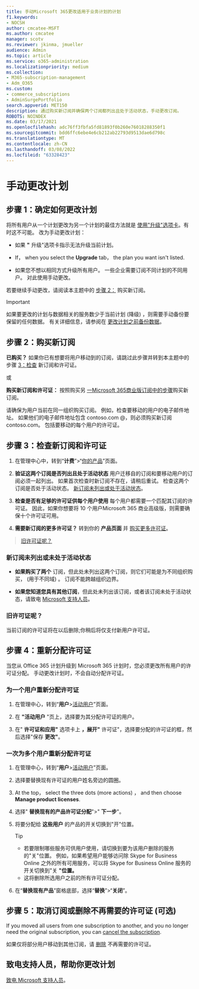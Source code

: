 ```yaml
---
title: 手动Microsoft 365更改适用于业务计划的计划
f1.keywords:
- NOCSH
author: cmcatee-MSFT
ms.author: cmcatee
manager: scotv
ms.reviewer: jkinma, jmueller
audience: Admin
ms.topic: article
ms.service: o365-administration
ms.localizationpriority: medium
ms.collection:
- M365-subscription-management
- Adm_O365
ms.custom:
- commerce_subscriptions
- AdminSurgePortfolio
search.appverid: MET150
description: 通过购买新订阅并确保两个订阅都列出且处于活动状态，手动更改订阅。
ROBOTS: NOINDEX
ms.date: 03/17/2021
ms.openlocfilehash: adc76ff3fbfa5fd81893f0b260e76018288350f1
ms.sourcegitcommit: bdd6ffc6ebe4e6cb212ab22793d9513dae6d798c
ms.translationtype: MT
ms.contentlocale: zh-CN
ms.lasthandoff: 03/08/2022
ms.locfileid: "63328423"
---
```

# <a name="change-plans-manually"></a>手动更改计划

## <a name="step-1-decide-how-to-change-plans"></a>步骤 1：确定如何更改计划

将所有用户从一个计划更改为另一个计划的最佳方法就是 [使用"升级"选项卡](upgrade-to-different-plan.md)。有时这不可能。 改为手动更改计划：

- 如果 **"** 升级"选项卡指示无法升级当前计划。

- If， when you select the **Upgrade** tab， the plan you want isn't listed.

- 如果您不想以相同方式升级所有用户。 一些企业需要订阅不同计划的不同用户。 对此使用手动更改。

若要继续手动更改，请阅读本主题中的 [步骤 2：](#step-2-buy-a-new-subscription) 购买新订阅。

> [!IMPORTANT]
> 如果要更改的计划与数据相关的服务数少于当前计划 (降级) ，则需要手动备份要保留的任何数据。 有关详细信息，请参阅在 [更改计划之前备份数据](back-up-data-before-switching-plans.md)。

## <a name="step-2-buy-a-new-subscription"></a>步骤 2：购买新订阅

**已购买？** 如果你已有想要将用户移动到的订阅，请跳过此步骤并转到本主题中的步骤 [3：检查](#step-3-check-your-new-subscription-and-licenses) 新订阅和许可证。

或

**购买新订阅和许可证：** 按照购买另 [一Microsoft 365商业版订阅中的步骤](../try-or-buy-microsoft-365.md)购买新订阅。

请确保为用户当前在同一组织购买订阅。 例如，检查要移动的用户的电子邮件地址。 如果他们的电子邮件地址包含 contoso.com \@，则必须购买新订阅 contoso.com。
包括要移动的每个用户的许可证。

## <a name="step-3-check-your-new-subscription-and-licenses"></a>步骤 3：检查新订阅和许可证

1. 在管理中心中，转到“**计费**”\>“<a href="https://go.microsoft.com/fwlink/p/?linkid=842054" target="_blank">你的产品</a>”页面。

2. **验证这两个订阅是否列出且处于活动状态** 用户迁移自的订阅和要移动用户的订阅必须一起列出。 如果首次检查时新订阅不存在，请稍后重试。 检查这两个订阅是否处于活动状态。 [新订阅未列出或处于活动状态](#the-new-subscription-isnt-listed-or-isnt-active)。

3. **检查是否有足够的许可证供每个用户使用** 每个用户都需要一个匹配其订阅的许可证。 因此，如果你想要将 10 个用户Microsoft 365 商业高级版，则需要确保十个许可证可用。

4. **需要新订阅的更多许可证？**
   转到你的 **产品页面** 并 [购买更多许可证](../licenses/buy-licenses.md)。

> [旧许可证呢？](#what-about-the-old-licenses)

### <a name="the-new-subscription-isnt-listed-or-isnt-active"></a>新订阅未列出或未处于活动状态

- **如果购买了两个** 订阅，但此处未列出这两个订阅，则它们可能是为不同组织购买， (用于不同域) 。 订阅不能跨越组织边界。

- **如果您知道您具有其他订阅**，但此处未列出该订阅，或者该订阅未处于活动状态，请致电 [Microsoft 支持人员](../../admin/get-help-support.md)。

### <a name="what-about-the-old-licenses"></a>旧许可证呢？

当前订阅的许可证将在以后删除;你稍后将仅支付新用户许可证。

## <a name="step-4-reassign-licenses"></a>步骤 4：重新分配许可证

当您从 Office 365 计划升级到 Microsoft 365 计划时，您必须更改所有用户的许可证分配。 手动更改计划时，不会自动分配许可证。

### <a name="reassign-a-license-for-one-user"></a>为一个用户重新分配许可证

1. 在管理中心，转到“**用户**\><a href="https://go.microsoft.com/fwlink/p/?linkid=834822" target="_blank">活动用户</a>”页面。

2. 在 **"活动用户** "页上，选择要为其分配许可证的用户。

3. 在" **许可证和应用"** 选项卡上 **，展开"** 许可证"，选择要分配的许可证的框，然后选择"保存 **更改"**。

### <a name="reassign-licenses-for-multiple-users-at-once"></a>一次为多个用户重新分配许可证

1. 在管理中心，转到“**用户**\><a href="https://go.microsoft.com/fwlink/p/?linkid=834822" target="_blank">活动用户</a>”页面。

2. 选择要替换现有许可证的用户姓名旁边的圆圈。

3. At the top， select the three dots (more actions) ， and then choose **Manage product licenses**.

4. 选择" **替换现有的产品许可证分配**"\>" **下一步**"。

5. 将要分配给 **这些用户** 的产品的开关切换到"开"位置。

    > [!TIP]
    > - 若要限制哪些服务可供用户使用，请切换到要为该用户删除的服务的"关"位置。 例如，如果希望用户能够访问除 Skype for Business Online 之外的所有可用服务，可以将 Skype for Business Online 服务的开关切换到"关 **"位置。**
    > - 这将删除所选用户之前的所有许可证分配。

6. 在“**替换现有产品**”窗格底部，选择“**替换**”\>“**关闭**”。

## <a name="step-5-cancel-subscriptions-or-remove-licenses-that-you-no-longer-need-optional"></a>步骤 5：取消订阅或删除不再需要的许可证 (可选) 

If you moved all users from one subscription to another, and you no longer need the original subscription, you can [cancel the subscription](cancel-your-subscription.md).

如果仅将部分用户移动到其他订阅，请 [删除](../licenses/buy-licenses.md) 不再需要的许可证。

## <a name="call-support-to-help-you-change-plans"></a>致电支持人员，帮助你更改计划

[致电 Microsoft 支持人员](../../admin/get-help-support.md)。
